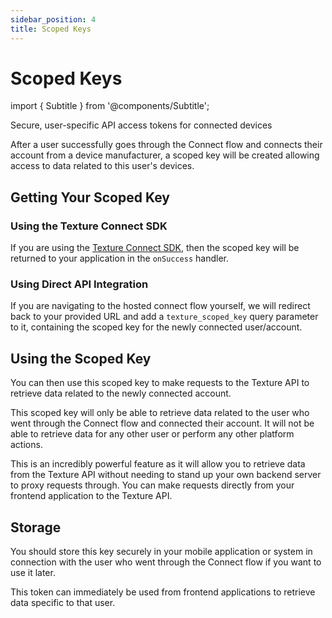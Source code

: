 ```yaml
---
sidebar_position: 4
title: Scoped Keys
---
```


# Scoped Keys

import { Subtitle } from '@components/Subtitle';

<Subtitle>Secure, user-specific API access tokens for connected devices</Subtitle>

After a user successfully goes through the Connect flow and connects their account from a device manufacturer, a scoped key will be created allowing access to data related to this user's devices.

## Getting Your Scoped Key

### Using the Texture Connect SDK

If you are using the [Texture Connect SDK](/integrations/texture-connect#texture-connect-sdk), then the scoped key will be returned to your application in the `onSuccess` handler.

### Using Direct API Integration

If you are navigating to the hosted connect flow yourself, we will redirect back to your provided URL and add a `texture_scoped_key` query parameter to it, containing the scoped key for the newly connected user/account.

## Using the Scoped Key

You can then use this scoped key to make requests to the Texture API to retrieve data related to the newly connected account.

This scoped key will only be able to retrieve data related to the user who went through the Connect flow and connected their account. It will not be able to retrieve data for any other user or perform any other platform actions.

This is an incredibly powerful feature as it will allow you to retrieve data from the Texture API without needing to stand up your own backend server to proxy requests through. You can make requests directly from your frontend application to the Texture API.

## Storage

You should store this key securely in your mobile application or system in connection with the user who went through the Connect flow if you want to use it later.

This token can immediately be used from frontend applications to retrieve data specific to that user.
